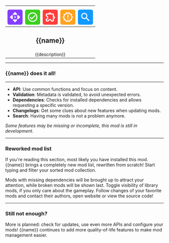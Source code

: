 | ![API / Validation / Dependencies / Changelogs / Search](./assets/function_bar.png) |
| :---------------------------------------------------------------------------------: |
|                                  <h2>{{name}}</h2>                                  |
|                                   {{description}}                                   |

<hr>

### {{name}} does it all!

<hr>

-   **API**: Use common functions and focus on content.
-   **Validation**: Metadata is validated, to avoid unexpected errors.
-   **Dependencies**: Checks for installed dependencies and allows requesting
    a specific version.
-   **Changelogs**: Get some clues about new features when updating mods.
-   **Search**: Having many mods is not a problem anymore.

_Some features may be missing or incomplete, this mod is still in development._

<hr>

### Reworked mod list

If you're reading this section, most likely you have installed this mod. {{name}}
brings a completely new mod list, rewritten from scratch! Start typing and filter
your sorted mod collection.

Mods with missing dependencies will be brought up to attract your attention,
while broken mods will be shown last. Toggle visibility of library mods, if you
only care about the gameplay. Follow changes of your favorite mods and contact
their authors, open website or view the source code!

<hr>

### Still not enough?

More is planned: check for updates, use even more APIs and configure your mods!
{{name}} continues to add more quality-of-life features to make mod management
easier.
